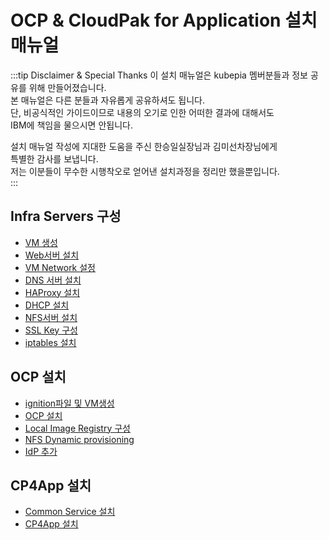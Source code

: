 # OCP & CloudPak for Application 설치 매뉴얼 

:::tip Disclaimer & Special Thanks 
이 설치 매뉴얼은 kubepia 멤버분들과 정보 공유를 위해 만들어졌습니다.  
본 매뉴얼은 다른 분들과 자유롭게 공유하셔도 됩니다.  
단, 비공식적인 가이드이므로 내용의 오기로 인한 어떠한 결과에 대해서도  
IBM에 책임을 물으시면 안됩니다.  

설치 매뉴얼 작성에 지대한 도움을 주신 한승일실장님과 김미선차장님에게  
특별한 감사를 보냅니다.  
저는 이분들이 무수한 시행착오로 얻어낸 설치과정을 정리만 했을뿐입니다.   
:::

## Infra Servers 구성
- [VM 생성](https://kubepia.github.io/cloudpak/cp4app/install/infra01.html)
- [Web서버 설치](https://kubepia.github.io/cloudpak/cp4app/install/infra02.html)
- [VM Network 설정](https://kubepia.github.io/cloudpak/cp4app/install/infra03.html)
- [DNS 서버 설치](https://kubepia.github.io/cloudpak/cp4app/install/infra04.html)
- [HAProxy 설치](https://kubepia.github.io/cloudpak/cp4app/install/infra05.html)
- [DHCP 설치](https://kubepia.github.io/cloudpak/cp4app/install/infra06.html)
- [NFS서버 설치](https://kubepia.github.io/cloudpak/cp4app/install/infra07.html)
- [SSL Key 구성](https://kubepia.github.io/cloudpak/cp4app/install/infra08.html)
- [iptables 설치](https://kubepia.github.io/cloudpak/cp4app/install/infra09.html)

## OCP 설치
- [ignition파일 및 VM생성](https://kubepia.github.io/cloudpak/cp4app/install/ocp01.html)
- [OCP 설치](https://kubepia.github.io/cloudpak/cp4app/install/ocp02.html)
- [Local Image Registry 구성](https://kubepia.github.io/cloudpak/cp4app/install/ocp03.html)
- [NFS Dynamic provisioning](https://kubepia.github.io/cloudpak/cp4app/install/ocp04.html)
- [IdP 추가](https://kubepia.github.io/cloudpak/cp4app/install/ocp05.html)


## CP4App 설치
- [Common Service 설치](https://kubepia.github.io/cloudpak/cp4app/install/cp4app01.html)
- [CP4App 설치](https://kubepia.github.io/cloudpak/cp4app/install/cp4app02.html)


